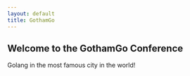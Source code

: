 ```yaml
---
layout: default
title: GothamGo
---
```


## Welcome to the GothamGo Conference

Golang in the most famous city in the world!

